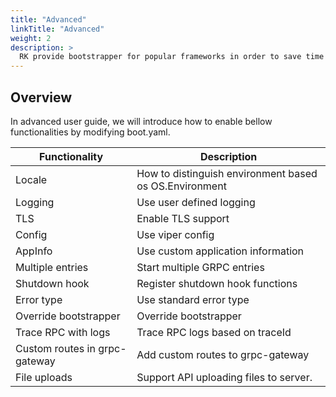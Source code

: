 ```yaml
---
title: "Advanced"
linkTitle: "Advanced"
weight: 2
description: >
  RK provide bootstrapper for popular frameworks in order to save time for learning complex initializing process.
---
```


## Overview
In advanced user guide, we will introduce how to enable bellow functionalities by modifying boot.yaml.

| Functionality | Description |
| ---- | ---- |
| Locale | How to distinguish environment based os OS.Environment |
| Logging | Use user defined logging |
| TLS | Enable TLS support |
| Config | Use viper config |
| AppInfo | Use custom application information |
| Multiple entries | Start multiple GRPC entries |
| Shutdown hook | Register shutdown hook functions |
| Error type | Use standard error type |
| Override bootstrapper | Override bootstrapper |
| Trace RPC with logs | Trace RPC logs based on traceId |
| Custom routes in grpc-gateway | Add custom routes to grpc-gateway |
| File uploads | Support API uploading files to server. |